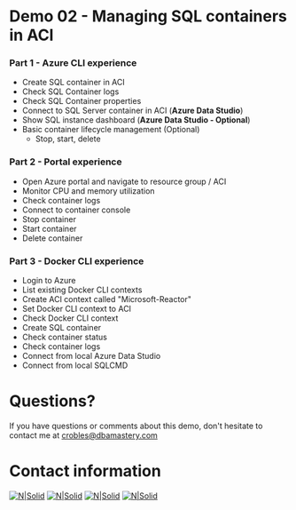 # Demo 02 - Managing SQL containers in ACI

### Part 1 - Azure CLI experience

* Create SQL container in ACI
* Check SQL Container logs
* Check SQL Container properties
* Connect to SQL Server container in ACI (**Azure Data Studio**)
* Show SQL instance dashboard (**Azure Data Studio - Optional**)
* Basic container lifecycle management (Optional)
    * Stop, start, delete  
    
### Part 2 - Portal experience

* Open Azure portal and navigate to resource group / ACI
* Monitor CPU and memory utilization
* Check container logs
* Connect to container console
* Stop container
* Start container
* Delete container

### Part 3 - Docker CLI experience

* Login to Azure
* List existing Docker CLI contexts
* Create ACI context called "Microsoft-Reactor"
* Set Docker CLI context to ACI
* Check Docker CLI context
* Create SQL container
* Check container status
* Check container logs
* Connect from local Azure Data Studio
* Connect from local SQLCMD

# Questions?
If you have questions or comments about this demo, don't hesitate to contact me at <crobles@dbamastery.com>

# Contact information
[![N|Solid](http://dbamastery.com/wp-content/uploads/2018/08/if_twitter_circle_color_107170.png)](https://twitter.com/dbamastery) [![N|Solid](http://dbamastery.com/wp-content/uploads/2018/08/if_github_circle_black_107161.png)](https://github.com/dbamaster) [![N|Solid](http://dbamastery.com/wp-content/uploads/2018/08/if_linkedin_circle_color_107178.png)](https://www.linkedin.com/in/croblesdba/) [![N|Solid](http://dbamastery.com/wp-content/uploads/2018/08/if_browser_1055104.png)](http://dbamastery.com/)
